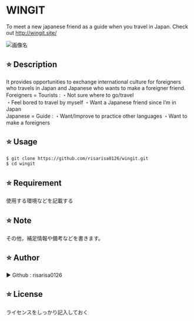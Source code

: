 
# WINGIT
To meet a new japanese friend as a guide when you travel in Japan. Check out http://wingit.site/ 

![画像名](https://github.com/risarisa0126/wingit/blob/master/app/assets/images/brevite-KJWjsztHPPU-unsplash.jpg)

## :star: Description
It provides opportunities to exchange international culture for foreigners who travels in Japan and Japanese who wants to make a foreigner friend. <br>
Foreigners = Tourists : 
・Not sure where to go/travel  
・Feel bored to travel by myself 
・Want a Japanese friend since I’m in Japan 
<br>
Japanese = Guide : 
・Want/Improve to practice other languages 
・Want to make a foreigners 


## :star: Usage
```bash
$ git clone https://github.com/risarisa0126/wingit.git
$ cd wingit
```

## :star: Requirement
使用する環境などを記載する

## :star: Note
その他，補足情報や備考などを書きます。


## :star: Author
▶︎ Github : risarisa0126

## :star: License
ライセンスをしっかり記入しておく
